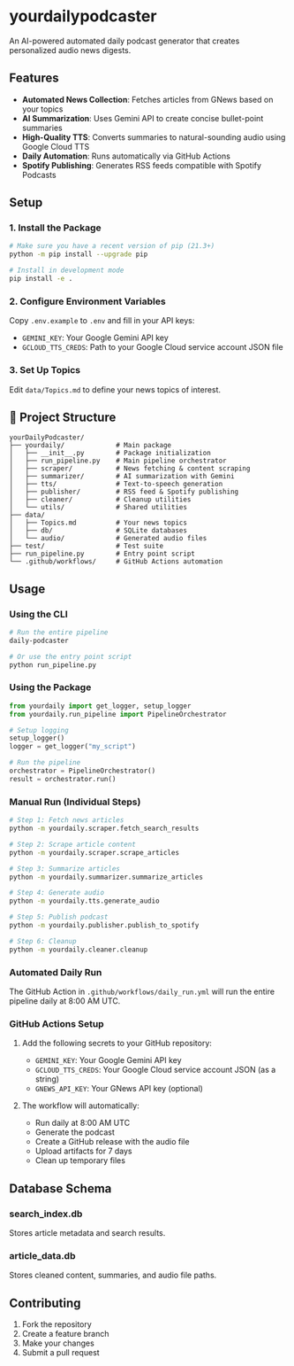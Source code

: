 # yourdailypodcaster

An AI-powered automated daily podcast generator that creates personalized audio news digests.

## Features

- **Automated News Collection**: Fetches articles from GNews based on your topics
- **AI Summarization**: Uses Gemini API to create concise bullet-point summaries
- **High-Quality TTS**: Converts summaries to natural-sounding audio using Google Cloud TTS
- **Daily Automation**: Runs automatically via GitHub Actions
- **Spotify Publishing**: Generates RSS feeds compatible with Spotify Podcasts

## Setup

### 1. Install the Package
```bash
# Make sure you have a recent version of pip (21.3+)
python -m pip install --upgrade pip

# Install in development mode
pip install -e .
```

### 2. Configure Environment Variables
Copy `.env.example` to `.env` and fill in your API keys:
- `GEMINI_KEY`: Your Google Gemini API key
- `GCLOUD_TTS_CREDS`: Path to your Google Cloud service account JSON file

### 3. Set Up Topics
Edit `data/Topics.md` to define your news topics of interest.

## 📁 Project Structure

```
yourDailyPodcaster/
├── yourdaily/             # Main package
│   ├── __init__.py        # Package initialization
│   ├── run_pipeline.py    # Main pipeline orchestrator
│   ├── scraper/           # News fetching & content scraping
│   ├── summarizer/        # AI summarization with Gemini
│   ├── tts/               # Text-to-speech generation
│   ├── publisher/         # RSS feed & Spotify publishing
│   ├── cleaner/           # Cleanup utilities
│   └── utils/             # Shared utilities
├── data/
│   ├── Topics.md          # Your news topics
│   ├── db/                # SQLite databases
│   └── audio/             # Generated audio files
├── test/                  # Test suite
├── run_pipeline.py        # Entry point script
└── .github/workflows/     # GitHub Actions automation
```

## Usage

### Using the CLI
```bash
# Run the entire pipeline
daily-podcaster

# Or use the entry point script
python run_pipeline.py
```

### Using the Package
```python
from yourdaily import get_logger, setup_logger
from yourdaily.run_pipeline import PipelineOrchestrator

# Setup logging
setup_logger()
logger = get_logger("my_script")

# Run the pipeline
orchestrator = PipelineOrchestrator()
result = orchestrator.run()
```

### Manual Run (Individual Steps)
```bash
# Step 1: Fetch news articles
python -m yourdaily.scraper.fetch_search_results

# Step 2: Scrape article content
python -m yourdaily.scraper.scrape_articles

# Step 3: Summarize articles
python -m yourdaily.summarizer.summarize_articles

# Step 4: Generate audio
python -m yourdaily.tts.generate_audio

# Step 5: Publish podcast
python -m yourdaily.publisher.publish_to_spotify

# Step 6: Cleanup
python -m yourdaily.cleaner.cleanup
```

### Automated Daily Run
The GitHub Action in `.github/workflows/daily_run.yml` will run the entire pipeline daily at 8:00 AM UTC.

### GitHub Actions Setup
1. Add the following secrets to your GitHub repository:
   - `GEMINI_KEY`: Your Google Gemini API key
   - `GCLOUD_TTS_CREDS`: Your Google Cloud service account JSON (as a string)
   - `GNEWS_API_KEY`: Your GNews API key (optional)

2. The workflow will automatically:
   - Run daily at 8:00 AM UTC
   - Generate the podcast
   - Create a GitHub release with the audio file
   - Upload artifacts for 7 days
   - Clean up temporary files

## Database Schema

### search_index.db
Stores article metadata and search results.

### article_data.db
Stores cleaned content, summaries, and audio file paths.

## Contributing

1. Fork the repository
2. Create a feature branch
3. Make your changes
4. Submit a pull request
